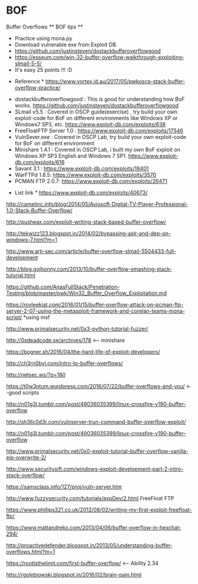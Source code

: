 # BOF
 Buffer Overflows
** BOF tips **
- Practice using mona.py
- Download vulnerable exe from Exploit DB.
- https://github.com/justinsteven/dostackbufferoverflowgood
- https://esseum.com/win-32-buffer-overflow-walkthrough-exploiting-slmail-5-5/
- It's easy 25 points !!! :D

*  Reference * https://www.vortex.id.au/2017/05/pwkoscp-stack-buffer-overflow-practice/

- dostackbufferoverflowgood : This is good for understanding how BoF works. https://github.com/justinsteven/dostackbufferoverflowgood
- SLmail v5.5 : Covered in OSCP guide(exercise) , try build your own exploit-code for BoF on different environments like Windows XP or Windows7 SP3, etc. https://www.exploit-db.com/exploits/638
- FreeFloatFTP Server 1.0 : https://www.exploit-db.com/exploits/17546
- VulnSever.exe : Covered in OSCP Lab, try build your own exploit-code for BoF on different environment
- Minishare 1.4.1 : Covered in OSCP Lab, i built my own BoF exploit on Windows XP SP3 English and Windows 7 SP1. https://www.exploit-db.com/exploits/616
- Savant 3.1 : https://www.exploit-db.com/exploits/18401
- WarFTPd 1.6.5: https://www.exploit-db.com/exploits/3570
- PCMAN FTP 2.0.7: https://www.exploit-db.com/exploits/26471


* List link *
https://www.exploit-db.com/exploits/40673/

http://camelinc.info/blog/2014/05/Aviosoft-Digital-TV-Player-Professional-1.0-Stack-Buffer-Overflow/

http://pusheax.com/exploit-writing-stack-based-buffer-overflow/

http://tekwizz123.blogspot.in/2014/02/bypassing-aslr-and-dep-on-windows-7.html?m=1

http://www.arti-sec.com/article/buffer-overflow-slmail-5504433-full-development

http://blog.gojhonny.com/2013/10/buffer-overflow-smashing-stack-tutorial.html

https://github.com/AnasFullStack/Penetration-Testing/blob/master/pwk/Win32_Buffer_Overflow_Exploitation.md

https://royleekiat.com/2016/01/15/buffer-overflow-attack-on-pcman-ftp-server-2-07-using-the-metasploit-framework-and-corelan-teams-mona-script/ *using msf

http://www.primalsecurity.net/0x3-python-tutorial-fuzzer/

http://0xdeadcode.se/archives/178 <-- minishare

https://bogner.sh/2016/04/the-hard-life-of-exploit-developers/

http://ch3rn0byl.com/intro-to-buffer-overflows/

http://netsec.ws/?p=180

https://t0w3ntum.wordpress.com/2016/07/22/buffer-overflows-and-you/ <--good scripts

http://n01g3l.tumblr.com/post/49036035399/linux-crossfire-v190-buffer-overflow

http://sh3llc0d3r.com/vulnserver-trun-command-buffer-overflow-exploit/

http://n01g3l.tumblr.com/post/49036035399/linux-crossfire-v190-buffer-overflow

http://www.primalsecurity.net/0x0-exploit-tutorial-buffer-overflow-vanilla-eip-overwrite-2/

http://www.securitysift.com/windows-exploit-development-part-2-intro-stack-overflow/

https://samsclass.info/127/proj/vuln-server.htm

http://www.fuzzysecurity.com/tutorials/expDev/2.html FreeFloat FTP

https://www.phillips321.co.uk/2012/08/02/writing-my-first-exploit-freefloat-ftp/

https://www.mattandreko.com/2013/04/06/buffer-overflow-in-hexchat-294/

http://proactivedefender.blogspot.in/2013/05/understanding-buffer-overflows.html?m=1

https://rootisthelimit.com/first-buffer-overflow/ <-- Ability 2.34

http://rgolebiowski.blogspot.in/2016/02/brain-pain.html

